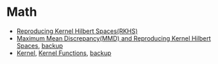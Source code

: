 # Math

* [Reproducing Kernel Hilbert Spaces(RKHS)](1.pdf)
* [Maximum Mean Discrepancy(MMD) and Reproducing Kernel Hilbert Spaces](https://zhuanlan.zhihu.com/p/25418364), [backup](2.pdf)
* [Kernel](https://www.quora.com/What-are-Kernels-in-Machine-Learning-and-SVM), [Kernel Functions](https://en.wikipedia.org/wiki/Kernel_(statistics)#Kernel_functions_in_common_use), [backup](3.pdf)